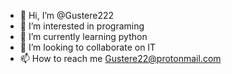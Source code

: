 - 👋 Hi, I’m @Gustere222
- 👀 I’m interested in programing
- 🌱 I’m currently learning python
- 💞️ I’m looking to collaborate on IT
- 📫 How to reach me Gustere22@protonmail.com

<!---
Gustere222/Gustere222 is a ✨ special ✨ repository because its `README.md` (this file) appears on your GitHub profile.
You can click the Preview link to take a look at your changes.
--->
